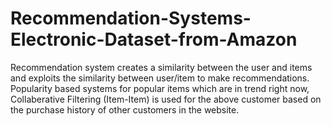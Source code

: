 # Recommendation-Systems-Electronic-Dataset-from-Amazon
Recommendation system creates a similarity between the user and items and exploits the similarity between user/item to make recommendations.
Popularity based systems for popular items which are in trend right now, Collaberative Filtering (Item-Item) is used for the above customer based on the purchase history of other customers in the website.
